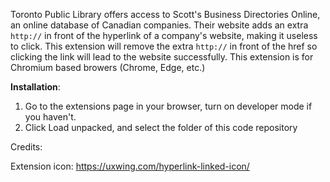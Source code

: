 Toronto Public Library offers access to Scott's Business Directories Online, an online database of Canadian companies. 
Their website adds an extra `http://` in front of the hyperlink of a company's website, making it useless to click. This extension will remove 
the extra `http://` in front of the href so clicking the link will lead to the website successfully. 
This extension is for Chromium based browers (Chrome, Edge, etc.)

**Installation**: 
1. Go to the extensions page in your browser, turn on developer mode if you haven't. 
2. Click Load unpacked, and select the folder of this code repository


Credits:

Extension icon: https://uxwing.com/hyperlink-linked-icon/

 
